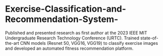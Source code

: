 # Exercise-Classification-and-Recommendation-System-
Published and presented research as first author at the 2023 IEEE MIT Undergraduate Research Technology Conference (URTC). Trained state-of-the-art CNN models (Resnet 50, VGG16, VGG19) to classify exercise images and developed an automated fitness recommendation platform.
